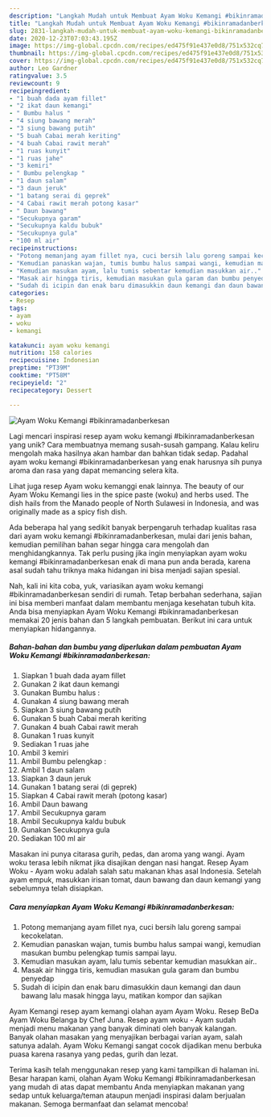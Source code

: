 ```yaml
---
description: "Langkah Mudah untuk Membuat Ayam Woku Kemangi #bikinramadanberkesan Anti Gagal"
title: "Langkah Mudah untuk Membuat Ayam Woku Kemangi #bikinramadanberkesan Anti Gagal"
slug: 2831-langkah-mudah-untuk-membuat-ayam-woku-kemangi-bikinramadanberkesan-anti-gagal
date: 2020-12-23T07:03:43.195Z
image: https://img-global.cpcdn.com/recipes/ed475f91e437e0d8/751x532cq70/ayam-woku-kemangi-bikinramadanberkesan-foto-resep-utama.jpg
thumbnail: https://img-global.cpcdn.com/recipes/ed475f91e437e0d8/751x532cq70/ayam-woku-kemangi-bikinramadanberkesan-foto-resep-utama.jpg
cover: https://img-global.cpcdn.com/recipes/ed475f91e437e0d8/751x532cq70/ayam-woku-kemangi-bikinramadanberkesan-foto-resep-utama.jpg
author: Leo Gardner
ratingvalue: 3.5
reviewcount: 9
recipeingredient:
- "1 buah dada ayam fillet"
- "2 ikat daun kemangi"
- " Bumbu halus "
- "4 siung bawang merah"
- "3 siung bawang putih"
- "5 buah Cabai merah keriting"
- "4 buah Cabai rawit merah"
- "1 ruas kunyit"
- "1 ruas jahe"
- "3 kemiri"
- " Bumbu pelengkap "
- "1 daun salam"
- "3 daun jeruk"
- "1 batang serai di geprek"
- "4 Cabai rawit merah potong kasar"
- " Daun bawang"
- "Secukupnya garam"
- "Secukupnya kaldu bubuk"
- "Secukupnya gula"
- "100 ml air"
recipeinstructions:
- "Potong memanjang ayam fillet nya, cuci bersih lalu goreng sampai kecokelatan."
- "Kemudian panaskan wajan, tumis bumbu halus sampai wangi, kemudian masukan bumbu pelengkap tumis sampai layu."
- "Kemudian masukan ayam, lalu tumis sebentar kemudian masukkan air.."
- "Masak air hingga tiris, kemudian masukan gula garam dan bumbu penyedap"
- "Sudah di icipin dan enak baru dimasukkin daun kemangi dan daun bawang lalu masak hingga layu, matikan kompor dan sajikan"
categories:
- Resep
tags:
- ayam
- woku
- kemangi

katakunci: ayam woku kemangi 
nutrition: 158 calories
recipecuisine: Indonesian
preptime: "PT39M"
cooktime: "PT58M"
recipeyield: "2"
recipecategory: Dessert

---
```



![Ayam Woku Kemangi #bikinramadanberkesan](https://img-global.cpcdn.com/recipes/ed475f91e437e0d8/751x532cq70/ayam-woku-kemangi-bikinramadanberkesan-foto-resep-utama.jpg)

Lagi mencari inspirasi resep ayam woku kemangi #bikinramadanberkesan yang unik? Cara membuatnya memang susah-susah gampang. Kalau keliru mengolah maka hasilnya akan hambar dan bahkan tidak sedap. Padahal ayam woku kemangi #bikinramadanberkesan yang enak harusnya sih punya aroma dan rasa yang dapat memancing selera kita.

Lihat juga resep Ayam woku kemanggi enak lainnya. The beauty of our Ayam Woku Kemangi lies in the spice paste (woku) and herbs used. The dish hails from the Manado people of North Sulawesi in Indonesia, and was originally made as a spicy fish dish.

Ada beberapa hal yang sedikit banyak berpengaruh terhadap kualitas rasa dari ayam woku kemangi #bikinramadanberkesan, mulai dari jenis bahan, kemudian pemilihan bahan segar hingga cara mengolah dan menghidangkannya. Tak perlu pusing jika ingin menyiapkan ayam woku kemangi #bikinramadanberkesan enak di mana pun anda berada, karena asal sudah tahu triknya maka hidangan ini bisa menjadi sajian spesial.


Nah, kali ini kita coba, yuk, variasikan ayam woku kemangi #bikinramadanberkesan sendiri di rumah. Tetap berbahan sederhana, sajian ini bisa memberi manfaat dalam membantu menjaga kesehatan tubuh kita. Anda bisa menyiapkan Ayam Woku Kemangi #bikinramadanberkesan memakai 20 jenis bahan dan 5 langkah pembuatan. Berikut ini cara untuk menyiapkan hidangannya.

<!--inarticleads1-->

##### Bahan-bahan dan bumbu yang diperlukan dalam pembuatan Ayam Woku Kemangi #bikinramadanberkesan:

1. Siapkan 1 buah dada ayam fillet
1. Gunakan 2 ikat daun kemangi
1. Gunakan  Bumbu halus :
1. Gunakan 4 siung bawang merah
1. Siapkan 3 siung bawang putih
1. Gunakan 5 buah Cabai merah keriting
1. Gunakan 4 buah Cabai rawit merah
1. Gunakan 1 ruas kunyit
1. Sediakan 1 ruas jahe
1. Ambil 3 kemiri
1. Ambil  Bumbu pelengkap :
1. Ambil 1 daun salam
1. Siapkan 3 daun jeruk
1. Gunakan 1 batang serai (di geprek)
1. Siapkan 4 Cabai rawit merah (potong kasar)
1. Ambil  Daun bawang
1. Ambil Secukupnya garam
1. Ambil Secukupnya kaldu bubuk
1. Gunakan Secukupnya gula
1. Sediakan 100 ml air


Masakan ini punya citarasa gurih, pedas, dan aroma yang wangi. Ayam woku terasa lebih nikmat jika disajikan dengan nasi hangat. Resep Ayam Woku - Ayam woku adalah salah satu makanan khas asal Indonesia. Setelah ayam empuk, masukkan irisan tomat, daun bawang dan daun kemangi yang sebelumnya telah disiapkan. 

<!--inarticleads2-->

##### Cara menyiapkan Ayam Woku Kemangi #bikinramadanberkesan:

1. Potong memanjang ayam fillet nya, cuci bersih lalu goreng sampai kecokelatan.
1. Kemudian panaskan wajan, tumis bumbu halus sampai wangi, kemudian masukan bumbu pelengkap tumis sampai layu.
1. Kemudian masukan ayam, lalu tumis sebentar kemudian masukkan air..
1. Masak air hingga tiris, kemudian masukan gula garam dan bumbu penyedap
1. Sudah di icipin dan enak baru dimasukkin daun kemangi dan daun bawang lalu masak hingga layu, matikan kompor dan sajikan


Ayam Kemangi resep ayam kemangi olahan ayam Ayam Woku. Resep BeDa Ayam Woku Belanga by Chef Juna. Resep ayam woku - Ayam sudah menjadi menu makanan yang banyak diminati oleh banyak kalangan. Banyak olahan masakan yang menyajikan berbagai varian ayam, salah satunya adalah. Ayam Woku Kemangi sangat cocok dijadikan menu berbuka puasa karena rasanya yang pedas, gurih dan lezat. 

Terima kasih telah menggunakan resep yang kami tampilkan di halaman ini. Besar harapan kami, olahan Ayam Woku Kemangi #bikinramadanberkesan yang mudah di atas dapat membantu Anda menyiapkan makanan yang sedap untuk keluarga/teman ataupun menjadi inspirasi dalam berjualan makanan. Semoga bermanfaat dan selamat mencoba!
